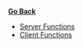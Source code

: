 <!-- docs/_sidebar.md -->
[**Go Back**](./README.md)
- [Server Functions](/./server/functions/functions?id=server-sided-functions-and-usage)
- [Client Functions]()
